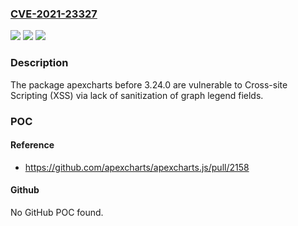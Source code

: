 ### [CVE-2021-23327](https://cve.mitre.org/cgi-bin/cvename.cgi?name=CVE-2021-23327)
![](https://img.shields.io/static/v1?label=Product&message=apexcharts&color=blue)
![](https://img.shields.io/static/v1?label=Version&message=%3C%203.24.0%20&color=brighgreen)
![](https://img.shields.io/static/v1?label=Vulnerability&message=Cross-site%20Scripting%20(XSS)&color=brighgreen)

### Description

The package apexcharts before 3.24.0 are vulnerable to Cross-site Scripting (XSS) via lack of sanitization of graph legend fields.

### POC

#### Reference
- https://github.com/apexcharts/apexcharts.js/pull/2158

#### Github
No GitHub POC found.

